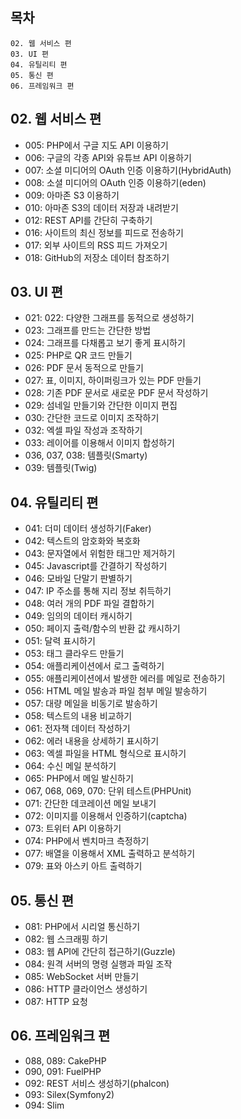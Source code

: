 ## 목차
```
02. 웹 서비스 편
03. UI 편
04. 유틸리티 편
05. 통신 편
06. 프레임워크 편
```


## 02. 웹 서비스 편
* 005: PHP에서 구글 지도 API 이용하기
* 006: 구글의 각종 API와 유튜브 API 이용하기
* 007: 소셜 미디어의 OAuth 인증 이용하기(HybridAuth)
* 008: 소셜 미디어의 OAuth 인증 이용하기(eden)
* 009: 아마존 S3 이용하기
* 010: 아마존 S3의 데이터 저장과 내려받기
* 012: REST API를 간단히 구축하기
* 016: 사이트의 최신 정보를 피드로 전송하기
* 017: 외부 사이트의 RSS 피드 가져오기
* 018: GitHub의 저장소 데이터 참조하기

## 03. UI 편
* 021: 022: 다양한 그래프를 동적으로 생성하기
* 023: 그래프를 만드는 간단한 방법
* 024: 그래프를 다채롭고 보기 좋게 표시하기
* 025: PHP로 QR 코드 만들기
* 026: PDF 문서 동적으로 만들기
* 027: 표, 이미지, 하이퍼링크가 있는 PDF 만들기
* 028: 기존 PDF 문서로 새로운 PDF 문서 작성하기
* 029: 섬네일 만들기와 간단한 이미지 편집
* 030: 간단한 코드로 이미지 조작하기
* 032: 엑셀 파일 작성과 조작하기
* 033: 레이어를 이용해서 이미지 합성하기
* 036, 037, 038: 템플릿(Smarty)
* 039: 템플릿(Twig)

## 04. 유틸리티 편
* 041: 더미 데이터 생성하기(Faker)
* 042: 텍스트의 암호화와 복호화
* 043: 문자열에서 위험한 태그만 제거하기
* 045: Javascript를 간결하기 작성하기
* 046: 모바일 단말기 판별하기
* 047: IP 주소를 통해 지리 정보 취득하기
* 048: 여러 개의 PDF 파일 결합하기
* 049: 임의의 데이터 캐시하기
* 050: 페이지 출력/함수의 반환 값 캐시하기
* 051: 달력 표시하기
* 053: 태그 클라우드 만들기
* 054: 애플리케이션에서 로그 출력하기
* 055: 애플리케이션에서 발생한 에러를 메일로 전송하기
* 056: HTML 메일 발송과 파일 첨부 메일 발송하기
* 057: 대량 메일을 비동기로 발송하기
* 058: 텍스트의 내용 비교하기
* 061: 전자책 데이터 작성하기
* 062: 에러 내용을 상세하기 표시하기
* 063: 엑셀 파일을 HTML 형식으로 표시하기
* 064: 수신 메일 분석하기
* 065: PHP에서 메일 발신하기
* 067, 068, 069, 070: 단위 테스트(PHPUnit)
* 071: 간단한 데코레이션 메일 보내기
* 072: 이미지를 이용해서 인증하기(captcha)
* 073: 트위터 API 이용하기
* 074: PHP에서 벤치마크 측정하기
* 077: 배열을 이용해서 XML 출력하고 분석하기
* 079: 표와 아스키 아트 출력하기

## 05. 통신 편
* 081: PHP에서 시리얼 통신하기
* 082: 웹 스크래핑 하기
* 083: 웹 API에 간단히 접근하기(Guzzle)
* 084: 원격 서버의 명령 실행과 파일 조작
* 085: WebSocket 서버 만들기
* 086: HTTP 클라이언스 생성하기
* 087: HTTP 요청

## 06. 프레임워크 편
* 088, 089: CakePHP
* 090, 091: FuelPHP
* 092: REST 서비스 생성하기(phalcon)
* 093: Silex(Symfony2)
* 094: Slim
